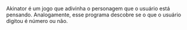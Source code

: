 Akinator é um jogo que adivinha o personagem que o usuário está pensando. Analogamente, esse programa descobre se o que o usuário digitou é número ou não. 